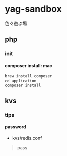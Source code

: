 # yag-sandbox

色々遊ぶ場

## php

### init

#### composer install: mac
```
brew install composer
cd application
composer install
```


## kvs

### tips

#### password
* kvs/redis.conf
> pass
